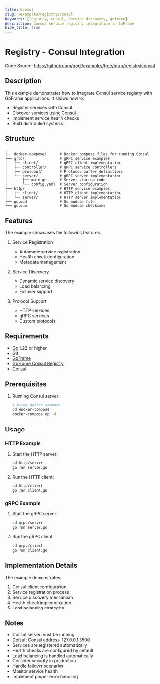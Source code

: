 ```yaml
---
title: Consul
slug: /examples/registry/consul
keywords: [registry, consul, service discovery, goframe]
description: Consul service registry integration in GoFrame
hide_title: true
---
```


# Registry - Consul Integration

Code Source: https://github.com/gogf/examples/tree/main/registry/consul


## Description

This example demonstrates how to integrate Consul service registry with GoFrame applications. It shows how to:
- Register services with Consul
- Discover services using Consul
- Implement service health checks
- Build distributed systems

## Structure

```
.
├── docker-compose/      # Docker compose files for running Consul
├── grpc/                # gRPC service examples
│   ├── client/          # gRPC client implementation
│   ├── controller/      # gRPC service controllers
│   ├── protobuf/        # Protocol buffer definitions
│   └── server/          # gRPC server implementation
│       ├── main.go      # Server startup code
│       └── config.yaml  # Server configuration
├── http/                # HTTP service examples
│   ├── client/          # HTTP client implementation
│   └── server/          # HTTP server implementation
├── go.mod               # Go module file
└── go.sum               # Go module checksums
```

## Features

The example showcases the following features:
1. Service Registration
   - Automatic service registration
   - Health check configuration
   - Metadata management

2. Service Discovery
   - Dynamic service discovery
   - Load balancing
   - Failover support

3. Protocol Support
   - HTTP services
   - gRPC services
   - Custom protocols

## Requirements

- [Go](https://golang.org/dl/) 1.22 or higher
- [Git](https://git-scm.com/downloads)
- [GoFrame](https://goframe.org)
- [GoFrame Consul Registry](https://github.com/gogf/gf/tree/master/contrib/registry/consul)
- [Consul](https://developer.hashicorp.com/consul/downloads)

## Prerequisites

1. Running Consul server:
   ```bash
   # Using docker-compose
   cd docker-compose
   docker-compose up -d
   ```

## Usage

### HTTP Example

1. Start the HTTP server:
   ```bash
   cd http/server
   go run server.go
   ```

2. Run the HTTP client:
   ```bash
   cd http/client
   go run client.go
   ```

### gRPC Example

1. Start the gRPC server:
   ```bash
   cd grpc/server
   go run server.go
   ```

2. Run the gRPC client:
   ```bash
   cd grpc/client
   go run client.go
   ```

## Implementation Details

The example demonstrates:
1. Consul client configuration
2. Service registration process
3. Service discovery mechanism
4. Health check implementation
5. Load balancing strategies

## Notes

- Consul server must be running
- Default Consul address: 127.0.0.1:8500
- Services are registered automatically
- Health checks are configured by default
- Load balancing is handled automatically
- Consider security in production
- Handle failover scenarios
- Monitor service health
- Implement proper error handling
